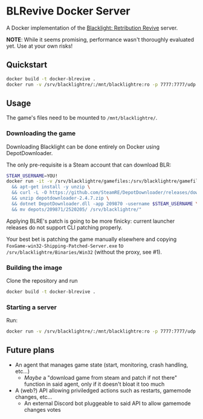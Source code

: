 # BLRevive Docker Server

A Docker implementation of the [Blacklight: Retribution Revive](https://gitlab.com/blrevive) server.

**NOTE**: While it seems promising, performance wasn't thoroughly evaluated yet. Use at your own risks!

## Quickstart

```bash
docker build -t docker-blrevive .
docker run -v /srv/blacklightre/:/mnt/blacklightre:ro -p 7777:7777/udp docker-blrevive
```

## Usage

The game's files need to be mounted to `/mnt/blacklightre/`.

### Downloading the game

Downloading Blacklight can be done entirely on Docker using DepotDownloader.

The only pre-requisite is a Steam account that can download BLR:

```bash
STEAM_USERNAME=YOU!
docker run -it -v /srv/blacklightre/gamefiles:/srv/blacklightre/gamefiles mcr.microsoft.com/dotnet/sdk:6.0 bash -c "apt-get update \
  && apt-get install -y unzip \
  && curl -L -O https://github.com/SteamRE/DepotDownloader/releases/download/DepotDownloader_2.4.7/depotdownloader-2.4.7.zip \
  && unzip depotdownloader-2.4.7.zip \
  && dotnet DepotDownloader.dll -app 209870 -username $STEAM_USERNAME \
  && mv depots/209871/2520205/ /srv/blacklightre/"
```

Applying BLRE's patch is going to be more finicky: current launcher releases do not support CLI patching properly.

Your best bet is patching the game manually elsewhere and copying `FoxGame-win32-Shipping-Patched-Server.exe` to `/srv/blacklightre/Binaries/Win32` (without the proxy, see #1).

### Building the image

Clone the repository and run

```bash
docker build -t docker-blrevive .
```

### Starting a server

Run:

```bash
docker run -v /srv/blacklightre/:/mnt/blacklightre:ro -p 7777:7777/udp docker-blrevive
```

## Future plans

* An agent that manages game state (start, monitoring, crash handling, etc...)
  * *Maybe* a "download game from steam and patch if not there" function in said agent, only if it doesn't bloat it too much
* A (web?) API allowing priviledged actions such as restarts, gamemode changes, etc...
  * An external Discord bot pluggeable to said API to allow gamemode changes votes
